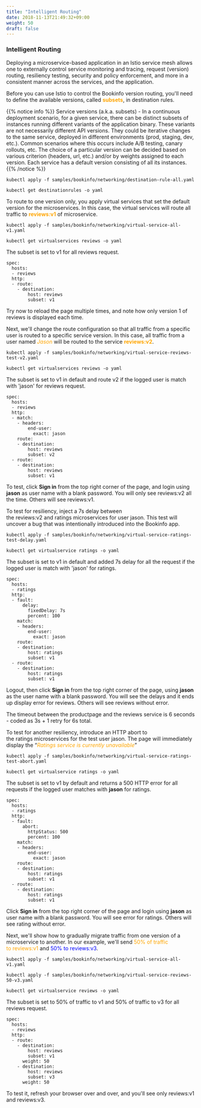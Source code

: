 ```yaml
---
title: "Intelligent Routing"
date: 2018-11-13T21:49:32+09:00
weight: 50
draft: false
---
```


### Intelligent Routing

Deploying a microservice-based application in an Istio service mesh allows one to externally control service monitoring and tracing, request (version) routing, resiliency testing, security and policy enforcement, and more in a consistent manner across the services, and the application.

Before you can use Istio to control the Bookinfo version routing, you'll need to define the available versions, called <span style="color:orange">**subsets**</span>, in destination rules.

{{% notice info %}}
Service versions (a.k.a. subsets) - In a continuous deployment scenario, for a given service, there can be distinct subsets of instances running different variants of the application binary. These variants are not necessarily different API versions. They could be iterative changes to the same service, deployed in different environments (prod, staging, dev, etc.). Common scenarios where this occurs include A/B testing, canary rollouts, etc. The choice of a particular version can be decided based on various criterion (headers, url, etc.) and/or by weights assigned to each version. Each service has a default version consisting of all its instances.
{{% /notice %}}

```
kubectl apply -f samples/bookinfo/networking/destination-rule-all.yaml

kubectl get destinationrules -o yaml
```

To route to one version only, you apply virtual services that set the default version for the microservices. In this case, the virtual services will route all traffic to <span style="color:orange">**reviews:v1**</span> of microservice.

```
kubectl apply -f samples/bookinfo/networking/virtual-service-all-v1.yaml

kubectl get virtualservices reviews -o yaml
```

The subset is set to v1 for all reviews request.

```
spec:
  hosts:
  - reviews
  http:
  - route:
    - destination:
        host: reviews
        subset: v1
```

Try now to reload the page multiple times, and note how only version 1 of reviews is displayed each time.

Next, we'll change the route configuration so that all traffic from a specific user is routed to a specific service version. In this case, all traffic from a user named <span style="color:orange">*Jason*</span> will be routed to the service <span style="color:orange">**reviews:v2**</span>.

```
kubectl apply -f samples/bookinfo/networking/virtual-service-reviews-test-v2.yaml

kubectl get virtualservices reviews -o yaml
```

The subset is set to v1 in default and route v2 if the logged user is match with 'jason' for reviews request.

```
spec:
  hosts:
  - reviews
  http:
  - match:
    - headers:
        end-user:
          exact: jason
    route:
    - destination:
        host: reviews
        subset: v2
  - route:
    - destination:
        host: reviews
        subset: v1
```

To test, click **Sign in** from the top right corner of the page, and login using **jason** as user name with a blank password. You will only see reviews:v2 all the time. Others will see reviews:v1.

To test for resiliency, inject a 7s delay between the reviews:v2 and ratings microservices for user jason. This test will uncover a bug that was intentionally introduced into the Bookinfo app.

```
kubectl apply -f samples/bookinfo/networking/virtual-service-ratings-test-delay.yaml

kubectl get virtualservice ratings -o yaml
```

The subset is set to v1 in default and added 7s delay for all the request if the logged user is match with 'jason' for ratings.

```
spec:
  hosts:
  - ratings
  http:
  - fault:
      delay:
        fixedDelay: 7s
        percent: 100
    match:
    - headers:
        end-user:
          exact: jason
    route:
    - destination:
        host: ratings
        subset: v1
  - route:
    - destination:
        host: ratings
        subset: v1
```

Logout, then click **Sign in** from the top right corner of the page, using **jason** as the user name with a blank password. You will see the delays and it ends up display error for reviews. Others will see reviews without error.

The timeout between the productpage and the reviews service is 6 seconds - coded as 3s + 1 retry for 6s total.

To test for another resiliency, introduce an HTTP abort to the ratings microservices for the test user jason. The page will immediately display the “<span style="color:orange">*Ratings service is currently unavailable*</span>”

```
kubectl apply -f samples/bookinfo/networking/virtual-service-ratings-test-abort.yaml

kubectl get virtualservice ratings -o yaml
```

The subset is set to v1 by default and returns a 500 HTTP error for all requests if the logged user matches with **jason** for ratings.

```
spec:
  hosts:
  - ratings
  http:
  - fault:
      abort:
        httpStatus: 500
        percent: 100
    match:
    - headers:
        end-user:
          exact: jason
    route:
    - destination:
        host: ratings
        subset: v1
  - route:
    - destination:
        host: ratings
        subset: v1
```

Click **Sign in** from the top right corner of the page and login using **jason** as user name with a blank password. You will see error for ratings. Others will see rating without error.

Next, we'll show how to gradually migrate traffic from one version of a microservice to another. In our example, we'll send <span style="color:orange">50% of traffic to reviews:v1</span> and <span style="color:blue">50% to reviews:v3</span>.

```
kubectl apply -f samples/bookinfo/networking/virtual-service-all-v1.yaml

kubectl apply -f samples/bookinfo/networking/virtual-service-reviews-50-v3.yaml

kubectl get virtualservice reviews -o yaml
```

The subset is set to 50% of traffic to v1 and 50% of traffic to v3 for all reviews request.
```
spec:
  hosts:
  - reviews
  http:
  - route:
    - destination:
        host: reviews
        subset: v1
      weight: 50
    - destination:
        host: reviews
        subset: v3
      weight: 50
```

To test it, refresh your browser over and over, and you'll see only reviews:v1 and reviews:v3.
